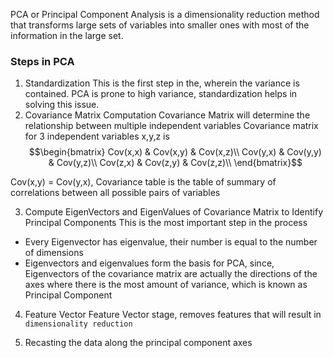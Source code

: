 

PCA or Principal Component Analysis is a dimensionality reduction method that transforms large sets of variables into smaller ones with most of the information in the large set.

### Steps in PCA
1. Standardization
This is the first step in the, wherein the variance is contained. PCA is prone to high variance, standardization helps in solving this issue.
2. Covariance Matrix Computation
Covariance Matrix will determine the relationship between multiple independent variables
Covariance matrix for 3 independent variables x,y,z is
$$\begin{bmatrix}
Cov(x,x) & Cov(x,y) & Cov(x,z)\\
Cov(y,x) & Cov(y,y) & Cov(y,z)\\
Cov(z,x) & Cov(z,y) & Cov(z,z)\\
\end{bmatrix}$$

Cov(x,y) = Cov(y,x), Covariance table is the table of summary of correlations between all possible pairs of variables

3. Compute EigenVectors and EigenValues of Covariance Matrix to Identify Principal Components
This is the most important step in the process
- Every Eigenvector has eigenvalue, their number is equal to the number of dimensions
- Eigenvectors and eigenvalues form the basis for PCA, since, Eigenvectors of the covariance matrix are actually the directions of the axes where there is the most amount of variance, which is known as Principal Component

4. Feature Vector
Feature Vector stage, removes features that will result in `dimensionality reduction`

5. Recasting the data along the principal component axes

<iframe border=0 frameborder=0 height=500 width=550  
 
src ="https://twitter.com/Jeande_d/status/1417093660244594688?s=20"</iframe>

